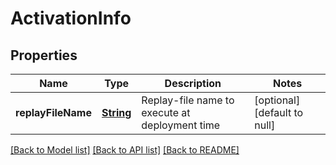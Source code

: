 # ActivationInfo
## Properties

Name | Type | Description | Notes
------------ | ------------- | ------------- | -------------
**replayFileName** | [**String**](string.md) | Replay-file name to execute at deployment time | [optional] [default to null]

[[Back to Model list]](../README.md#documentation-for-models) [[Back to API list]](../README.md#documentation-for-api-endpoints) [[Back to README]](../README.md)

